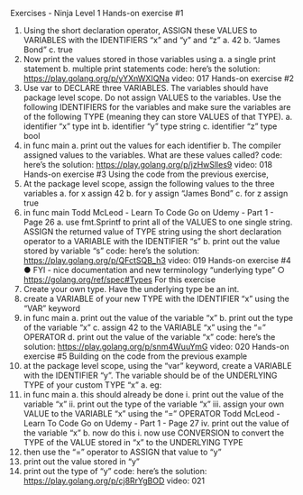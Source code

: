 Exercises - Ninja Level 1
Hands-on exercise #1
1. Using the short declaration operator, ASSIGN these VALUES to VARIABLES with the
IDENTIFIERS “x” and “y” and “z”
a. 42
b. “James Bond”
c. true
2. Now print the values stored in those variables using
a. a single print statement
b. multiple print statements
code: here’s the solution: https://play.golang.org/p/yYXnWXIQNa
video: 017
Hands-on exercise #2
1. Use var to DECLARE three VARIABLES. The variables should have package level
scope. Do not assign VALUES to the variables. Use the following IDENTIFIERS for the
variables and make sure the variables are of the following TYPE (meaning they can
store VALUES of that TYPE).
a. identifier “x” type int
b. identifier “y” type string
c. identifier “z” type bool
2. in func main
a. print out the values for each identifier
b. The compiler assigned values to the variables. What are these values called?
code: here’s the solution: https://play.golang.org/p/jzHwSlles9
video: 018
Hands-on exercise #3
Using the code from the previous exercise,
1. At the package level scope, assign the following values to the three variables
a. for x assign 42
b. for y assign “James Bond”
c. for z assign true
2. in func main
Todd McLeod - Learn To Code Go on Udemy - Part 1 - Page 26
a. use fmt.Sprintf to print all of the VALUES to one single string. ASSIGN the
returned value of TYPE string using the short declaration operator to a
VARIABLE with the IDENTIFIER “s”
b. print out the value stored by variable “s”
code: here’s the solution: https://play.golang.org/p/QFctSQB_h3
video: 019
Hands-on exercise #4
● FYI - nice documentation and new terminology “underlying type”
○ https://golang.org/ref/spec#Types
For this exercise
1. Create your own type. Have the underlying type be an int.
2. create a VARIABLE of your new TYPE with the IDENTIFIER “x” using the “VAR”
keyword
3. in func main
a. print out the value of the variable “x”
b. print out the type of the variable “x”
c. assign 42 to the VARIABLE “x” using the “=” OPERATOR
d. print out the value of the variable “x”
code: here’s the solution: https://play.golang.org/p/snm4WuuYmG
video: 020
Hands-on exercise #5
Building on the code from the previous example
1. at the package level scope, using the “var” keyword, create a VARIABLE with the
IDENTIFIER “y”. The variable should be of the UNDERLYING TYPE of your custom
TYPE “x”
a. eg:
2. in func main
a. this should already be done
i. print out the value of the variable “x”
ii. print out the type of the variable “x”
iii. assign your own VALUE to the VARIABLE “x” using the “=” OPERATOR
Todd McLeod - Learn To Code Go on Udemy - Part 1 - Page 27
iv. print out the value of the variable “x”
b. now do this
i. now use CONVERSION to convert the TYPE of the VALUE stored in “x”
to the UNDERLYING TYPE
1. then use the “=” operator to ASSIGN that value to “y”
2. print out the value stored in “y”
3. print out the type of “y”
code: here’s the solution: https://play.golang.org/p/cj8RrYgBOD
video: 021